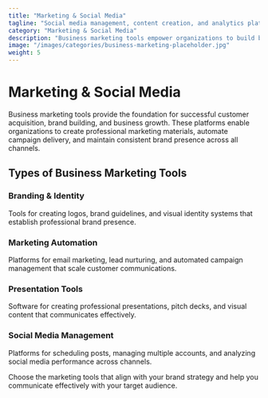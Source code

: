 ```yaml
---
title: "Marketing & Social Media"
tagline: "Social media management, content creation, and analytics platforms"
category: "Marketing & Social Media"
description: "Business marketing tools empower organizations to build brand identity, automate marketing campaigns, and create compelling presentations. From logo design platforms to sophisticated marketing automation systems, these tools help businesses attract, engage, and convert customers across all touchpoints. Whether you're building brand recognition, nurturing leads through email campaigns, or creating professional presentations, these platforms provide the capabilities needed for effective marketing and business growth."
image: "/images/categories/business-marketing-placeholder.jpg"
weight: 5
---
```


# Marketing & Social Media

Business marketing tools provide the foundation for successful customer acquisition, brand building, and business growth. These platforms enable organizations to create professional marketing materials, automate campaign delivery, and maintain consistent brand presence across all channels.

## Types of Business Marketing Tools

### Branding & Identity
Tools for creating logos, brand guidelines, and visual identity systems that establish professional brand presence.

### Marketing Automation
Platforms for email marketing, lead nurturing, and automated campaign management that scale customer communications.

### Presentation Tools
Software for creating professional presentations, pitch decks, and visual content that communicates effectively.

### Social Media Management
Platforms for scheduling posts, managing multiple accounts, and analyzing social media performance across channels.

Choose the marketing tools that align with your brand strategy and help you communicate effectively with your target audience.
